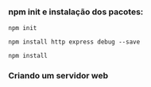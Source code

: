 

### npm init e instalação dos pacotes:
```
npm init
```
```
npm install http express debug --save
```
```
npm install 
```

### Criando um servidor web

